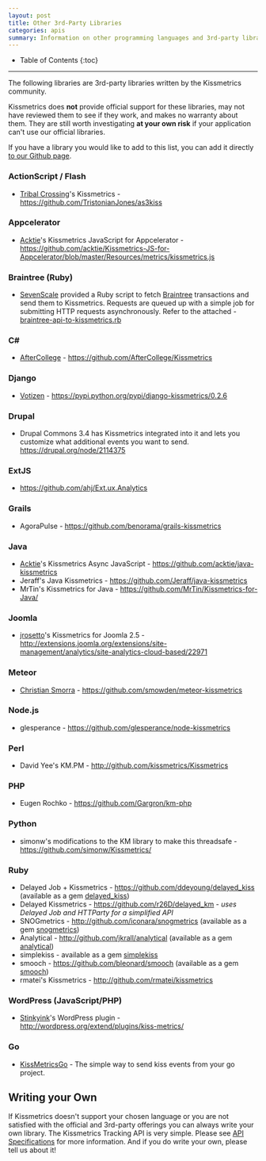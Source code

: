 ```yaml
---
layout: post
title: Other 3rd-Party Libraries
categories: apis
summary: Information on other programming languages and 3rd-party libraries.
---
```

* Table of Contents
{:toc}
* * *

The following libraries are 3rd-party libraries written by the Kissmetrics community.

<div class="alert alert-danger">
Kissmetrics does <strong>not</strong> provide official support for these libraries, may not have reviewed them to see if they work, and makes no warranty about them. They are still worth investigating <strong>at your own risk</strong> if your application can't use our official libraries.
</div>

If you have a library you would like to add to this list, you can add it directly [to our Github page][other-github].

### ActionScript / Flash

* [Tribal Crossing](http://www.tribalcrossing.com/)'s Kissmetrics - <https://github.com/TristonianJones/as3kiss>

### Appcelerator

* [Acktie](http://www.acktie.com)'s Kissmetrics JavaScript for Appcelerator - <https://github.com/acktie/Kissmetrics-JS-for-Appcelerator/blob/master/Resources/metrics/kissmetrics.js>

### Braintree (Ruby)

* [SevenScale](http://sevenscale.com/) provided a Ruby script to fetch [Braintree](https://www.braintreepayments.com/) transactions and send them to Kissmetrics. Requests are queued up with a simple job for submitting HTTP requests asynchronously. Refer to the attached - [braintree-api-to-kissmetrics.rb][braintree-script]

### C&#35;

* [AfterCollege](http://www.aftercollege.com) - <https://github.com/AfterCollege/Kissmetrics>

### Django

* [Votizen](http://www.votizen.com) - <https://pypi.python.org/pypi/django-kissmetrics/0.2.6>

### Drupal

* Drupal Commons 3.4 has Kissmetrics integrated into it and lets you customize what additional events you want to send. <https://drupal.org/node/2114375>

### ExtJS

* <https://github.com/ahj/Ext.ux.Analytics>

### Grails

* AgoraPulse - <https://github.com/benorama/grails-kissmetrics>

### Java

* [Acktie](http://www.acktie.com)'s Kissmetrics Async JavaScript - <https://github.com/acktie/java-kissmetrics>
* Jeraff's Java Kissmetrics - <https://github.com/Jeraff/java-kissmetrics>
* MrTin's Kissmetrics for Java - <https://github.com/MrTin/Kissmetrics-for-Java/>

### Joomla

* [jrosetto](http://jrossetto.com.br)'s Kissmetrics for Joomla 2.5 - <http://extensions.joomla.org/extensions/site-management/analytics/site-analytics-cloud-based/22971>

### Meteor

* [Christian Smorra](http://flowkey.com) - <https://github.com/smowden/meteor-kissmetrics>

### Node.js

* glesperance - <https://github.com/glesperance/node-kissmetrics>

### Perl
* David Yee's KM.PM - <http://github.com/kissmetrics/Kissmetrics>

### PHP
* Eugen Rochko - <https://github.com/Gargron/km-php>

### Python
* simonw's modifications to the KM library to make this threadsafe - <https://github.com/simonw/Kissmetrics/>

### Ruby

* Delayed Job + Kissmetrics - <https://github.com/ddeyoung/delayed_kiss> (available as a gem [delayed_kiss][delayed-kiss-gem])
* Delayed Kissmetrics - <https://github.com/r26D/delayed_km> - _uses Delayed Job and HTTParty for a simplified API_
* SNOGmetrics -  <http://github.com/iconara/snogmetrics> (available as a gem [snogmetrics][snogmetrics-gem])
* Analytical - <http://github.com/jkrall/analytical> (available as a gem [analytical][analytical-gem])
* simplekiss - available as a gem [simplekiss][simplekiss-gem]
* smooch - <https://github.com/bleonard/smooch> (available as a gem [smooch][smooch-gem])
* rmatei's Kissmetrics - <http://github.com/rmatei/kissmetrics>

### WordPress (JavaScript/PHP)

* [Stinkyink](http://www.stinkyinkshop.co.uk/)'s WordPress plugin - <http://wordpress.org/extend/plugins/kiss-metrics/>

### Go
* [KissMetricsGo](http://github.com/CentricWebEstate/kissmetricsgo) - The simple way to send kiss events from your go project.

## Writing your Own

If Kissmetrics doesn't support your chosen language or you are not satisfied with the official and 3rd-party offerings you can always write your own library. The Kissmetrics Tracking API is very simple. Please see [API Specifications][specs] for more information. And if you do write your own, please tell us about it!

[delayed-kiss-gem]: https://rubygems.org/gems/delayed_kiss
[snogmetrics-gem]: https://rubygems.org/gems/snogmetrics
[analytical-gem]: https://rubygems.org/gems/analytical
[simplekiss-gem]: https://rubygems.org/gems/simplekiss
[smooch-gem]: http://rubygems.org/gems/smooch

[other-github]: https://github.com/kissmetrics/km-support/blob/gh-pages/_posts/2012-10-19-other.md
[braintree-script]: https://s3.amazonaws.com/kissmetrics-support-files/assets/apis/other/braintree-api-to-kissmetrics.rb
[specs]: /apis/specifications
